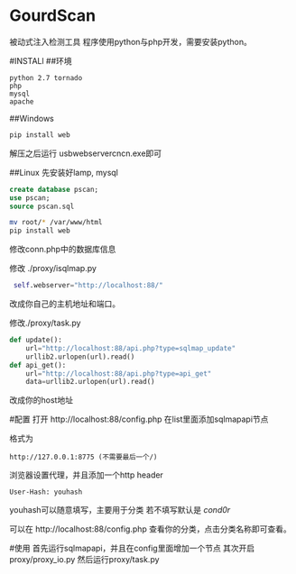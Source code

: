# GourdScan

被动式注入检测工具
程序使用python与php开发，需要安装python。

#INSTALl
##环境
```
python 2.7 tornado
php
mysql
apache
```
##Windows

```sh
pip install web
```

解压之后运行 usbwebservercncn.exe即可

##Linux
先安装好lamp,
mysql
```sql
create database pscan;
use pscan;
source pscan.sql
```


```sh
mv root/* /var/www/html
pip install web
```

修改conn.php中的数据库信息

修改 ./proxy/isqlmap.py
```python
 self.webserver="http://localhost:88/"
```
改成你自己的主机地址和端口。

修改./proxy/task.py
```python
def update():
    url="http://localhost:88/api.php?type=sqlmap_update"
    urllib2.urlopen(url).read()
def api_get():
    url="http://localhost:88/api.php?type=api_get"
    data=urllib2.urlopen(url).read()
```
改成你的host地址

#配置
打开 http://localhost:88/config.php 在list里面添加sqlmapapi节点

格式为
```
http://127.0.0.1:8775 (不需要最后一个/)
```

浏览器设置代理，并且添加一个http header
```
User-Hash: youhash
```
youhash可以随意填写，主要用于分类
若不填写默认是 *cond0r*

可以在
http://localhost:88/config.php
查看你的分类，点击分类名称即可查看。

#使用
首先运行sqlmapapi，并且在config里面增加一个节点
其次开启proxy/proxy_io.py
然后运行proxy/task.py
